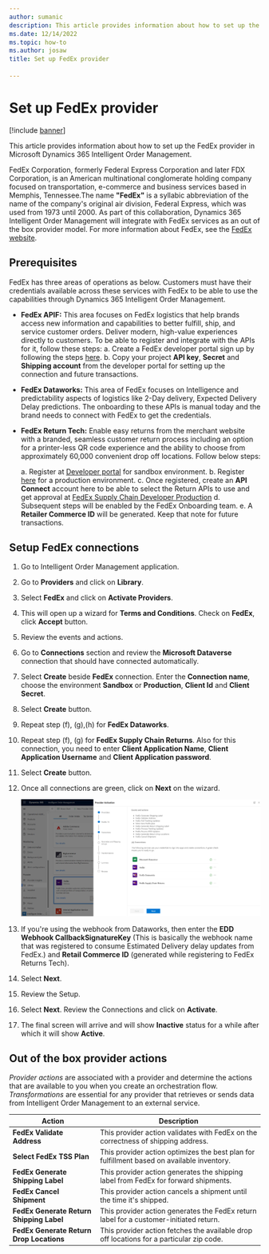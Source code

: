 ```yaml
---
author: sumanic
description: This article provides information about how to set up the FedEx provider in Microsoft Dynamics 365 Intelligent Order Management.
ms.date: 12/14/2022
ms.topic: how-to
ms.author: josaw
title: Set up FedEx provider

---
```


# Set up FedEx provider

[!include [banner](includes/banner.md)]

This article provides information about how to set up the FedEx provider in Microsoft Dynamics 365 Intelligent Order Management.

FedEx Corporation, formerly Federal Express Corporation and later FDX Corporation, is an American multinational conglomerate holding company focused on transportation, e-commerce and business services based in Memphis, Tennessee.The name **"FedEx"** is a syllabic abbreviation of the name of the company's original air division, Federal Express, which was used from 1973 until 2000. As part of this collaboration, Dynamics 365 Intelligent Order Management will integrate with FedEx services as an out of the box provider model. For more information about FedEx, see the [FedEx website](https://www.fedex.com/en-us/about.html). 

## Prerequisites 

FedEx has three areas of operations as below. Customers must have their credentials available across these services with FedEx to be able to use the capabilities through Dynamics 365 Intelligent Order Management.

- **FedEx APIF:** This area focuses on FedEx logistics that help brands access new information and capabilities to better fulfill, ship, and service customer orders. Deliver modern, high-value experiences directly to customers. To be able to register and integrate with the APIs for it, follow these steps:
   a. Create a FedEx developer portal sign up by following the steps [here](https://developer.fedex.com/api/en-ca/get-started.html).
   b. Copy your project **API key**, **Secret** and **Shipping account** from the developer portal for setting up the connection and future transactions.  
- **FedEx Dataworks:** This area of FedEx focuses on Intelligence and predictability aspects of logistics like 2-Day delivery, Expected Delivery Delay predictions. The onboarding to these APIs is manual today and the brand needs to connect with FedEx to get the credentials.
- **FedEx Return Tech:** Enable easy returns from the merchant website with a branded, seamless customer return process including an option for a printer-less QR code experience and the ability to choose from approximately 60,000 convenient drop off locations.
Follow below steps:

    a. Register at [Developer portal](https://developer-sandbox.supplychain.fedex.com/sandbox/) for sandbox environment. 
    b. Register [here](https://fulfillment.fedex.com/) for a production environment.
    c. Once registered, create an **API Connect** account here to be able to select the Return APIs to use and get approval at [FedEx Supply Chain Developer       Production](https://dev.supplychain.fedex.com/) 
    d. Subsequent steps will be enabled by the FedEx Onboarding team.
    e. A **Retailer Commerce ID** will be generated. Keep that note for future transactions.
    
## Setup FedEx connections

1. Go to Intelligent Order Management application.
1. Go to **Providers** and click on **Library**.
1. Select **FedEx** and click on **Activate Providers**.
1. This will open up a wizard for **Terms and Conditions**. Check on **FedEx**, click **Accept** button.
1. Review the events and actions.
1. Go to **Connections** section and review the **Microsoft Dataverse** connection that should have connected automatically.
1. Select **Create** beside **FedEx** connection. Enter the **Connection name**, choose the environment **Sandbox** or **Production**, **Client Id** and **Client Secret**.
1. Select **Create** button.
1. Repeat step (f), (g),(h) for **FedEx Dataworks**.
1. Repeat step (f), (g) for **FedEx Supply Chain Returns**. Also for this connection, you need to enter **Client Application Name**, **Client Application Username** and **Client Application password**. 
1. Select **Create** button.
1. Once all connections are green, click on **Next** on the wizard.

    ![AllConnections.](media/FedAllConn.png)

1. If you're using the webhook from Dataworks, then enter the **EDD Webhook CallbackSignatureKey** (This is basically the webhook name that was registered to consume Estimated Delivery delay updates from FedEx.) and **Retail Commerce ID** (generated while registering to FedEx Returns Tech).
1. Select **Next**.
1. Review the Setup.
1. Select **Next**. Review the Connections and click on **Activate**.
1. The final screen will arrive and will show **Inactive** status for a while after which it will show **Active**.

## Out of the box provider actions

*Provider actions* are associated with a provider and determine the actions that are available to you when you create an orchestration flow. *Transformations* are essential for any provider that retrieves or sends data from Intelligent Order Management to an external service.

| Action | Description |
| ---------- | ------- |
| **FedEx Validate Address** | This provider action validates with FedEx on the correctness of shipping address. |
| **Select FedEx TSS Plan** | This provider action optimizes the best plan for fulfillment based on available inventory. |
| **FedEx Generate Shipping Label** | This provider action generates the shipping label from FedEx for forward shipments. |
| **FedEx Cancel Shipment** | This provider action cancels a shipment until the time it's shipped. |
| **FedEx Generate Return Shipping Label** | This provider action generates the FedEx return label for a customer-initiated return. |
| **FedEx Generate Return Drop Locations** | This provider action fetches the available drop off locations for a particular zip code. |
